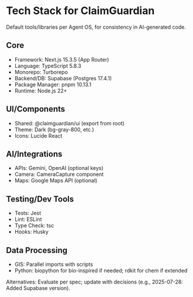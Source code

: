 # Tech Stack for ClaimGuardian

Default tools/libraries per Agent OS, for consistency in AI-generated code.

## Core
- Framework: Next.js 15.3.5 (App Router)
- Language: TypeScript 5.8.3
- Monorepo: Turborepo
- Backend/DB: Supabase (Postgres 17.4.1)
- Package Manager: pnpm 10.13.1
- Runtime: Node.js 22+

## UI/Components
- Shared: @claimguardian/ui (export from root)
- Theme: Dark (bg-gray-800, etc.)
- Icons: Lucide React

## AI/Integrations
- APIs: Gemini, OpenAI (optional keys)
- Camera: CameraCapture component
- Maps: Google Maps API (optional)

## Testing/Dev Tools
- Tests: Jest
- Lint: ESLint
- Type Check: tsc
- Hooks: Husky

## Data Processing
- GIS: Parallel imports with scripts
- Python: biopython for bio-inspired if needed; rdkit for chem if extended

Alternatives: Evaluate per spec; update with decisions (e.g., 2025-07-28: Added Supabase version).